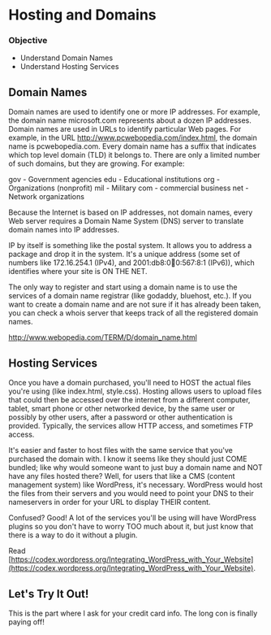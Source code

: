 # Hosting and Domains

### Objective

* Understand Domain Names
* Understand Hosting Services


## Domain Names

Domain names are used to identify one or more IP addresses. For example, the domain name microsoft.com represents about a dozen IP addresses. Domain names are used in URLs to identify particular Web pages. For example, in the URL http://www.pcwebopedia.com/index.html, the domain name is pcwebopedia.com.
Every domain name has a suffix that indicates which top level domain (TLD) it belongs to. There are only a limited number of such domains, but they are growing. For example:

gov - Government agencies
edu - Educational institutions
org - Organizations (nonprofit)
mil - Military
com - commercial business
net - Network organizations

Because the Internet is based on IP addresses, not domain names, every Web server requires a Domain Name System (DNS) server to translate domain names into IP addresses.

IP by itself is something like the postal system. It allows you to address a package and drop it in the system. It's a unique address (some set of numbers like 172.16.254.1 (IPv4), and 2001:db8:0:1234:0:567:8:1 (IPv6)), which identifies where your site is ON THE NET.

The only way to register and start using a domain name is to use the services of a domain name registrar (like godaddy, bluehost, etc.). If you want to create a domain name and are not sure if it has already been taken, you can check a whois server that keeps track of all the registered domain names.

http://www.webopedia.com/TERM/D/domain_name.html



## Hosting Services

Once you have a domain purchased, you'll need to HOST the actual files you're using (like index.html, style.css).  Hosting allows users to upload files that could then be accessed over the internet from a different computer, tablet, smart phone or other networked device, by the same user or possibly by other users, after a password or other authentication is provided. Typically, the services allow HTTP access, and sometimes FTP access. 

It's easier and faster to host files with the same service that you've purchased the domain with. I know it seems like they should just COME bundled; like why would someone want to just buy a domain name and NOT have any files hosted there? Well, for users that like a CMS (content management system) like WordPress, it's necessary. WordPress would host the files from their servers and you would need to point your DNS to their nameservers in order for your URL to display THEIR content. 

Confused? Good! A lot of the services you'll be using will have WordPress plugins so you don't have to worry TOO much about it, but just know that there is a way to do it without a plugin. 

Read [https://codex.wordpress.org/Integrating_WordPress_with_Your_Website](https://codex.wordpress.org/Integrating_WordPress_with_Your_Website).


## Let's Try It Out!

This is the part where I ask for your credit card info. The long con is finally paying off!
